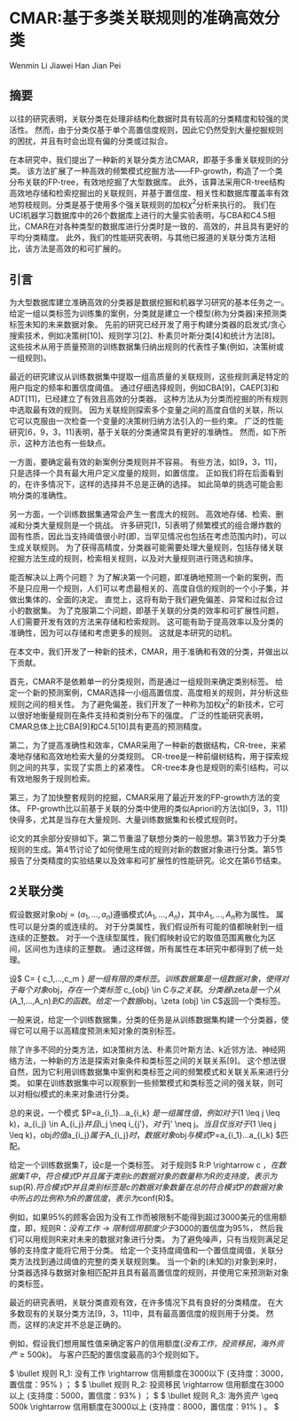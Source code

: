# CMAR:基于多类关联规则的准确高效分类

Wenmin Li   Jiawei Han   Jian Pei

## 摘要

以往的研究表明，关联分类在处理非结构化数据时具有较高的分类精度和较强的灵活性。
然而，由于分类仅基于单个高置信度规则，因此它仍然受到大量挖掘规则的困扰，并且有时会出现有偏的分类或过拟合。

在本研究中，我们提出了一种新的关联分类方法CMAR，即基于多重关联规则的分类。
该方法扩展了一种高效的频繁模式挖掘方法——FP-growth，构造了一个类分布关联的FP-tree，有效地挖掘了大型数据库。
此外，该算法采用CR-tree结构高效地存储和检索挖掘出的关联规则，并基于置信度、相关性和数据库覆盖率有效地剪枝规则。分类是基于使用多个强关联规则的加权$\chi^2$分析来执行的。
我们在UCI机器学习数据库中的26个数据库上进行的大量实验表明，与CBA和C4.5相比，CMAR在对各种类型的数据库进行分类时是一致的、高效的，并且具有更好的平均分类精度。
此外，我们的性能研究表明，与其他已报道的关联分类方法相比，该方法是高效的和可扩展的。

## 引言

为大型数据库建立准确高效的分类器是数据挖掘和机器学习研究的基本任务之一。
给定一组以类标签为训练集的案例，分类就是建立一个模型(称为分类器)来预测类标签未知的未来数据对象。
先前的研究已经开发了用于构建分类器的启发式/贪心搜索技术，例如决策树[10]、规则学习[2]、朴素贝叶斯分类[4]和统计方法[8]。
这些技术从用于质量预测的训练数据集归纳出规则的代表性子集(例如，决策树或一组规则)。

最近的研究建议从训练数据集中提取一组高质量的关联规则，这些规则满足特定的用户指定的频率和置信度阈值。
通过仔细选择规则，例如CBA[9]，CAEP[3]和ADT[11]，已经建立了有效且高效的分类器。
这种方法从为分类而挖掘的所有规则中选取最有效的规则。
因为关联规则探索多个变量之间的高度自信的关联，所以它可以克服由一次检查一个变量的决策树归纳方法引入的一些约束。
广泛的性能研究[6，9，3，11]表明，基于关联的分类通常具有更好的准确性。
然而，如下所示，这种方法也有一些缺点。

一方面，要确定最有效的新案例分类规则并不容易。
有些方法，如[9，3，11]，只是选择一个具有最大用户定义度量的规则，如置信度。
正如我们将在后面看到的，在许多情况下，这样的选择并不总是正确的选择。
如此简单的挑选可能会影响分类的准确性。

另一方面，一个训练数据集通常会产生一套庞大的规则。
高效地存储、检索、删减和分类大量规则是一个挑战。
许多研究[1，5]表明了频繁模式的组合爆炸数的固有性质，因此当支持阈值很小时(即，当罕见情况也包括在考虑范围内时)，可以生成关联规则。
为了获得高精度，分类器可能需要处理大量规则，包括存储关联挖掘方法生成的规则，检索相关规则，以及对大量规则进行筛选和排序。

能否解决以上两个问题？
为了解决第一个问题，即准确地预测一个新的案例，而不是只应用一个规则，人们可以考虑最相关的、高度自信的规则的一个小子集，并做出集体的、全面的决定。
直觉上，这将有助于我们避免偏差、异常和过拟合过小的数据集。
为了克服第二个问题，即基于关联的分类的效率和可扩展性问题，人们需要开发有效的方法来存储和检索规则。
这可能有助于提高效率以及分类的准确性，因为可以存储和考虑更多的规则。
这就是本研究的动机。

在本文中，我们开发了一种新的技术，CMAR，用于准确和有效的分类，并做出以下贡献。

首先，CMAR不是依赖单一的分类规则，而是通过一组规则来确定类别标签。
给定一个新的预测案例，CMAR选择一小组高置信度、高度相关的规则，并分析这些规则之间的相关性。
为了避免偏差，我们开发了一种称为加权$\chi^2$的新技术，它可以很好地衡量规则在条件支持和类别分布下的强度。
广泛的性能研究表明，CMAR总体上比CBA[9]和C4.5[10]具有更高的预测精度。

第二，为了提高准确性和效率，CMAR采用了一种新的数据结构，CR-tree，来紧凑地存储和高效地检索大量的分类规则。
CR-tree是一种前缀树结构，用于探索规则之间的共享，实现了实质上的紧凑性。
CR-tree本身也是规则的索引结构，可以有效地服务于规则检索。

第三，为了加快整套规则的挖掘，CMAR采用了最近开发的FP-growth方法的变体。
FP-growth比以前基于关联的分类中使用的类似Apriori的方法(如[9，3，11])快得多，尤其是当存在大量规则、大量训练数据集和长模式规则时。

论文的其余部分安排如下。第二节重温了联想分类的一般思想。第3节致力于分类规则的生成。第4节讨论了如何使用生成的规则对新的数据对象进行分类。第5节报告了分类精度的实验结果以及效率和可扩展性的性能研究。论文在第6节结束。

## 2关联分类

假设数据对象$obj=(a_1,...,a_n)$遵循模式$(A_1,...,A_n)$，其中$A_1,...,A_n$称为属性。
属性可以是分类的或连续的。
对于分类属性，我们假设所有可能的值都映射到一组连续的正整数。
对于一个连续型属性，我们假映射设它的取值范围离散化为区间，区间也为连续的正整数。
通过这样做，所有属性在本研究中都得到了统一处理。

设$ C= \{ c_1,...,c_m \} $是一组有限的类标签。
训练数据集是一组数据对象，使得对于每个对象$obj$，存在一个类标签$ c_{obj} \in C$与之关联。
分类器$\zeta$是一个从$(A_1,...,A_n)$到$C$的函数。
给定一个数据$obj$，$\zeta (obj) \in C$返回一个类标签。

一般来说，给定一个训练数据集，分类的任务是从训练数据集构建一个分类器，使得它可以用于以高精度预测未知对象的类别标签。

除了许多不同的分类方法，如决策树方法、朴素贝叶斯方法、k近邻方法、神经网络方法，一种新的方法是探索对象条件和类标签之间的关联关系[9]。
这个想法很自然，因为它利用训练数据集中案例和类标签之间的频繁模式和关联关系来进行分类。
如果在训练数据集中可以观察到一些频繁模式和类标签之间的强关联，则可以对相似模式的未来对象进行分类。

总的来说，一个模式 $P=a_{i_1}...a_{i_k} $是一组属性值，例如对于$(1 \leq j \leq k)$，$a_{i_j} \in A_{i_j}$并且$i_j \neq i_{j'}$，对于$j' \neq j$。
当且仅当对于$(1 \leq j \leq k)$，$obj$的值$a_{i_j}$属于$A_{i_j}$时，数据对象$obj$与模式$P=a_{i_1}...a_{i_k} $匹配。

给定一个训练数据集$T$，设$c$是一个类标签。
对于规则$ R:P \rightarrow c $，在数据集T中，符合模式P并且属于类别$c$的数据对象的数量称为R的支持度，表示为$sup(R)$.符合模式P并且类别标签是c的数据对象数量在总的符合模式P的数据对象中所占的比例称为R的置信度，表示为$conf(R)$。

例如，如果95%的顾客会因为没有工作而被限制不能得到超过3000美元的信用额度，即，规则R：$没有工作 \rightarrow 限制信用额度少于3000$的置信度为95%，
然后我们可以用规则R来对未来的数据对象进行分类。
为了避免噪声，只有当规则满足足够的支持度才能将它用于分类。
给定一个支持度阈值和一个置信度阈值，关联分类方法找到通过阈值的完整的类关联规则集。
当一个新的(未知的)对象到来时，分类器选择与数据对象相匹配并且具有最高置信度的规则，并使用它来预测新对象的类标签。

最近的研究表明，关联分类直观有效，在许多情况下具有良好的分类精度。
在大多数现有的关联分类方法[9，3，11]中，具有最高置信度的规则用于分类。
然而，这样的决定并不总是正确的。

例如，假设我们想用属性值来确定客户的信用额度$(没有工作，投资移民，海外资产 \geq 500k)$。
与客户匹配的置信度最高的3个规则如下。

$ \bullet 规则 R_1: 没有工作 \rightarrow 信用额度在3000以下 (支持度：3000，置信度：95% ) ；  $
$ \bullet 规则 R_2: 投资移民 \rightarrow 信用额度在3000以上 (支持度：5000，置信度：93% ) ； $
$ \bullet 规则 R_3: 海外资产 \geq 500k \rightarrow 信用额度在3000以上 (支持度：8000，置信度：91% ) 。 $























































